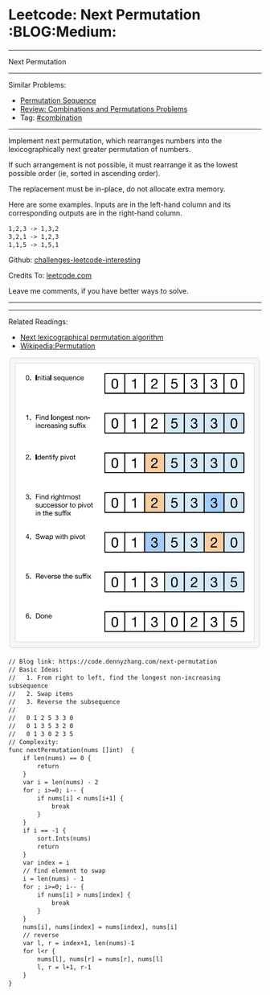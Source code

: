 # Leetcode: Next Permutation     :BLOG:Medium:


---

Next Permutation  

---

Similar Problems:  
-   [Permutation Sequence](https://code.dennyzhang.com/permutation-sequence)
-   [Review: Combinations and Permutations Problems](https://code.dennyzhang.com/review-combination)
-   Tag: [#combination](https://code.dennyzhang.com/tag/combination)

---

Implement next permutation, which rearranges numbers into the lexicographically next greater permutation of numbers.  

If such arrangement is not possible, it must rearrange it as the lowest possible order (ie, sorted in ascending order).  

The replacement must be in-place, do not allocate extra memory.  

Here are some examples. Inputs are in the left-hand column and its corresponding outputs are in the right-hand column.  

    1,2,3 -> 1,3,2
    3,2,1 -> 1,2,3
    1,1,5 -> 1,5,1

Github: [challenges-leetcode-interesting](https://github.com/DennyZhang/challenges-leetcode-interesting/tree/master/problems/next-permutation)  

Credits To: [leetcode.com](https://leetcode.com/problems/next-permutation/description/)  

Leave me comments, if you have better ways to solve.  

---

---

Related Readings:  
-   [Next lexicographical permutation algorithm](https://www.nayuki.io/page/next-lexicographical-permutation-algorithm)
-   [Wikipedia:Permutation](https://en.wikipedia.org/wiki/Permutation#Generation_in_lexicographic_order)

![img](//raw.githubusercontent.com/DennyZhang/images/master/code/next-permutation-algorithm.png)  

    // Blog link: https://code.dennyzhang.com/next-permutation
    // Basic Ideas:
    //   1. From right to left, find the longest non-increasing subsequence
    //   2. Swap items
    //   3. Reverse the subsequence
    //
    //   0 1 2 5 3 3 0
    //   0 1 3 5 3 2 0
    //   0 1 3 0 2 3 5
    // Complexity:
    func nextPermutation(nums []int)  {
        if len(nums) == 0 {
            return
        }
        var i = len(nums) - 2
        for ; i>=0; i-- {
            if nums[i] < nums[i+1] {
                break
            }
        }
        if i == -1 {
            sort.Ints(nums)
            return
        }
        var index = i
        // find element to swap
        i = len(nums) - 1
        for ; i>=0; i-- {
            if nums[i] > nums[index] {
                break
            }
        }
        nums[i], nums[index] = nums[index], nums[i]
        // reverse
        var l, r = index+1, len(nums)-1
        for l<r {
            nums[l], nums[r] = nums[r], nums[l]
            l, r = l+1, r-1
        }
    }